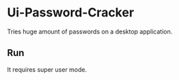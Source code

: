 # Ui-Password-Cracker
Tries huge amount of passwords on a desktop application.

## Run
It requires super user mode.

